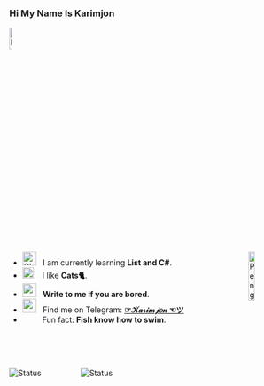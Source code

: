 ### Hi My Name Is Karimjon 

<img src="https://raw.githubusercontent.com/Tarikul-Islam-Anik/Animated-Fluent-Emojis/master/Emojis/Smilies/Relieved%20Face.png" width="10%" alt="It's working!"/>
&nbsp;&nbsp;&nbsp;&nbsp;&nbsp;

-  <img alt="GIF" src="https://github.com/SP-XD/SP-XD/blob/main/images/Developer.gif" width="25" /> &nbsp; I am currently learning **List and C#**. <img align="right" src="https://raw.githubusercontent.com/Tarikul-Islam-Anik/Animated-Fluent-Emojis/master/Emojis/Animals/Penguin.png" alt="Penguin" width="15%" /><br>
- <img src="https://github.com/SP-XD/SP-XD/blob/main/images/hyperkitty.gif?raw=true" width="20" />&nbsp;&nbsp;&nbsp; I like **Cats🐈**. <br>
- <img src="https://github.com/SP-XD/SP-XD/blob/main/images/message.gif?raw=true" width="25" />&nbsp;&nbsp; **Write to me if you are bored**. <br>
- <img src="https://github.com/SP-XD/SP-XD/blob/main/images/letterbox.gif?raw=true" width="25" /> &nbsp; Find me on Telegram: **[☞𝒦𝒶𝓇𝒾𝓂𝒿𝑜𝓃 ☜ツ](https://t.me/K_arimjon)**<br>
- &nbsp;&nbsp;<img src="https://github.com/SP-XD/SP-XD/blob/main/images/lightning.gif?raw=true" width="12" />&nbsp;&nbsp;&nbsp;&nbsp;Fun fact: **Fish know how to swim**.<br>
<br>
<br>
<br>

![Status](https://github-readme-stats.vercel.app/api?username=Karimjon0&show_icons=true&theme=dracula)                  ![Status](https://github-readme-stats.vercel.app/api/top-langs/?username=Karimjon0&latoute=pie)

